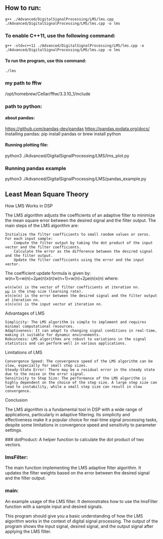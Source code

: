 ## How to run:
    g++ ./Advanced/DigitalSignalProcessing/LMS/lms.cpp ./Advanced/DigitalSignalProcessing/LMS/lms.cpp -o lms 
### To enable C++11, use the following command:
    g++ -std=c++11 ./Advanced/DigitalSignalProcessing/LMS/lms.cpp -o ./Advanced/DigitalSignalProcessing/LMS/lms.cpp -o lms
#### To run the program, use this command:
    ./lms

### my path to fftw
/opt/homebrew/Cellar/fftw/3.3.10_1/include

### path to python:
#### about pandas:
https://github.com/pandas-dev/pandas
https://pandas.pydata.org/docs/
Installing pandas:
pip install pandas
or
brew install python

#### Running plotting file:
python3 ./Advanced/DigitalSignalProcessing/LMS/lms_plot.py

### Running pandas example
python3 ./Advanced/DigitalSignalProcessing/LMS/pandas_example.py

## Least Mean Square Theory

How LMS Works in DSP

The LMS algorithm adjusts the coefficients of an adaptive filter to minimize the mean square error between the desired signal and the filter output. The main steps of the LMS algorithm are:

    Initialize the filter coefficients to small random values or zeros.
    For each input sample:
        Compute the filter output by taking the dot product of the input vector and the filter coefficients.
        Calculate the error as the difference between the desired signal and the filter output.
        Update the filter coefficients using the error and the input vector.

The coefficient update formula is given by:
w(n+1)=w(n)+2μe(n)x(n)w(n+1)=w(n)+2μe(n)x(n)
where:

    w(n)w(n) is the vector of filter coefficients at iteration nn.
    μμ is the step size (learning rate).
    e(n)e(n) is the error between the desired signal and the filter output at iteration nn.
    x(n)x(n) is the input vector at iteration nn.

Advantages of LMS

    Simplicity: The LMS algorithm is simple to implement and requires minimal computational resources.
    Adaptiveness: It can adapt to changing signal conditions in real-time, making it suitable for dynamic environments.
    Robustness: LMS algorithms are robust to variations in the signal statistics and can perform well in various applications.

Limitations of LMS

    Convergence Speed: The convergence speed of the LMS algorithm can be slow, especially for small step sizes.
    Steady-State Error: There may be a residual error in the steady state due to the noise in the error signal.
    Sensitivity to Step Size: The performance of the LMS algorithm is highly dependent on the choice of the step size. A large step size can lead to instability, while a small step size can result in slow convergence.

Conclusion

The LMS algorithm is a fundamental tool in DSP with a wide range of applications, particularly in adaptive filtering. Its simplicity and effectiveness make it a popular choice for real-time signal processing tasks, despite some limitations in convergence speed and sensitivity to parameter settings.

### dotProduct: 
A helper function to calculate the dot product of two vectors.
### lmsFilter: 
The main function implementing the LMS adaptive filter algorithm. It updates the filter weights based on the error between the desired signal and the filter output.
### main: 
An example usage of the LMS filter. It demonstrates how to use the lmsFilter function with a sample input and desired signals.

This program should give you a basic understanding of how the LMS algorithm works in the context of digital signal processing. The output of the program shows the input signal, desired signal, and the output signal after applying the LMS filter.